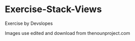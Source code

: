 # Exercise-Stack-Views
Exercise by Devslopes

Images use edited and download from thenounproject.com
